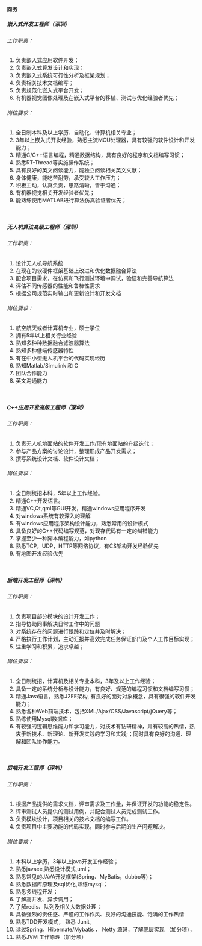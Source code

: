 
#### 商务

##### 嵌入式开发工程师（深圳）

###### 工作职责：
1. 负责嵌入式应用软件开发；
2. 负责嵌入式算发设计和实现；
3. 负责嵌入式系统可行性分析及框架规划；
4. 负责相关技术文档编写；
5. 负责规范化嵌入式平台开发；
6. 有机器视觉图像处理及在嵌入式平台的移植、测试与优化经验者优先；

###### 岗位要求：
1. 全日制本科及以上学历、自动化、计算机相关专业；
2. 3年以上嵌入式开发经验，熟悉主流MCU处理器，具有较强的软件设计和开发能力；
3. 精通C/C++语言编程，精通数据结构，具有良好的程序和文档编写习惯；
4. 熟悉RT-Thread等实施操作系统； 
5. 具有良好的英文阅读能力，能独立阅读相关英文文献；
6. 身体健康，能吃苦耐劳，承受较大工作压力；
7. 积极主动，认真负责，思路清晰，善于沟通；
8. 有机器视觉相关开发经验者优先；
9. 能熟练使用MATLAB进行算法仿真验证者优先；

<br/>

##### 无人机算法高级工程师（深圳）

###### 工作职责：
1. 设计无人机导航系统
2. 在现在的软硬件框架基础上改进和优化数据融合算法
3. 配合项目需求，在仿真和飞行测试环境中调试，验证和完善导航算法
4. 评估不同传感器的性能和鲁棒性需求
5. 根据公司规范实时输出和更新设计和开发文档

###### 岗位要求：
1. 航空航天或者计算机专业，硕士学位
2. 拥有5年以上相关行业经验
3. 熟知多种种数据融合滤波器算法
4. 熟知多种低端传感器特性
5. 有在中小型无人机平台的代码实现经历
6. 熟知Matlab/Simulink 和 C
7. 团队合作能力
8. 英文沟通能力

<br/>

##### C++应用开发高级工程师（深圳）


###### 工作职责：
1. 负责无人机地面站的软件开发工作/现有地面站的升级迭代；
2. 参与产品方案的讨论设计，整理形成产品开发需求；
3. 撰写系统设计文档、软件设计文档；

###### 岗位要求：
1. 全日制统招本科，5年以上工作经验。
2. 精通C++开发语言。
3. 精通VC,Qt,qml等GUI开发，精通windows应用程序开发
4. 对windows系统有较深入的理解
5. 有windows应用程序架构设计能力，熟悉常用的设计模式
6. 具备良好的C++代码编写规范，对现存代码有一定的纠错能力
7. 掌握至少一种脚本编程能力，如python
8. 熟悉TCP，UDP，HTTP等网络协议，有CS架构开发经验优先
9. 有地图开发经验优先

<br/>

##### 后端开发工程师（深圳）

###### 工作职责：
1. 负责项目部分模块的设计开发工作；
2. 指导协助同事解决日常工作中的问题
3. 对系统存在的问题进行跟踪和定位并及时解决；
4. 严格执行工作计划，主动汇报并高效完成任务保证部门及个人工作目标实现；
5. 注重学习和积累，追求卓越；

###### 岗位要求：
1. 全日制统招，计算机及相关专业本科，3年及以上工作经验；
2. 具备一定的系统分析与设计能力，有良好、规范的编程习惯和文档编写习惯；
3. 精通Java语言，熟悉J2EE架构, 有良好的面对对象概念，具有很强的软件开发能力；
4. 熟悉各种Web前端技术，包括XML/Ajax/CSS/Javascript/jQuery等；
5. 熟练使用Mysql数据库；
6. 有较强的逻辑思维能力和学习能力，对技术有钻研精神，并有较高的热情，热衷于新技术、新理论、新开发实践的学习和实践;；同时具有良好的沟通、理解和团队协作能力。

<br/>

##### 后端开发工程师（深圳）


###### 工作职责：
1. 根据产品提供的需求文档，评审需求及工作量，并保证开发的功能的稳定性。
2. 评审测试人员提供的测试用例，并配合测试人员完成测试工作。
3. 负责模块设计，项目相关的技术文档的编写工作。
4. 负责项目中主要功能的代码实现，同时参与后期的生产问题解决。
###### 岗位要求：
1. 本科以上学历，3年以上java开发工作经验；
2. 熟悉javaee,熟悉设计模式,uml；
3. 熟悉常见的JAVA开发框架(Spring、MyBatis，dubbo等)；
4. 熟悉数据库原理及sql优化,熟练mysql；
5. 熟悉多线程开发；
6. 了解高并发、异步调用；
7. 了解redis、队列及相关大数据处理；
8. 具备强烈的责任感、严谨的工作作风、良好的沟通技能、饱满的工作热情
9. 熟悉TDD开发模式， 熟悉 Junit。 
10. 读过Spring，Hibernate/Mybatis ， Netty 源码，了解底层实现 （加分项）， 
11. 熟悉JVM 工作原理（加分项）



